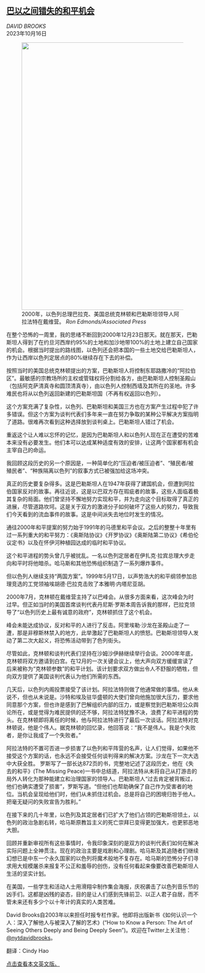 <!--1697423822000-->
[巴以之间错失的和平机会](https://cn.nytimes.com/opinion/20231016/israel-palestinians-gaza-peace/)
------

<address>DAVID BROOKS</address><time pudate="2023-10-16 10:32:24" datetime="2023-10-16 10:32:24">2023年10月16日</time><figure><img src="https://images.weserv.nl/?url=static01.nyt.com/images/2023/10/14/opinion/12brooks/12brooks-master1050.jpg" width="1050" height="700"><figcaption>2000年，以色列总理巴拉克、美国总统克林顿和巴勒斯坦领导人阿拉法特在戴维营。 <cite>Ron Edmonds/Associated Press</cite></figcaption></figure><section><p>在整个恐怖的一周里，我的思绪不断回到2000年12月23日那天。就在那天，巴勒斯坦人得到了在约旦河西岸约95%的土地和加沙地带100%的土地上建立自己国家的机会。根据当时提出的路线图，以色列还会把本国的一些土地交给巴勒斯坦人，作为让西岸以色列定居点的80%继续存在下去的补偿。</p><p>按照当时的美国总统克林顿提出的方案，巴勒斯坦人将控制东耶路撒冷的“阿拉伯区”。最敏感的宗教场所的主权或管辖权将分割给各方，由巴勒斯坦人控制圣殿山（包括阿克萨清真寺和圆顶清真寺），由以色列人控制西墙及其所在的圣地。许多难民也将从以色列返回新建的巴勒斯坦国（不再有权返回以色列）。</p><p>这个方案充满了复杂性，以色列、巴勒斯坦和美国三方也在方案产生过程中犯了许多错误。但这个方案为谈判代表们多年来一直在努力争取的某种公平解决方案指明了道路。很难再次看到这种选择放到谈判桌上。巴勒斯坦人错过了机会。</p><p>重返这个让人难以忘怀的记忆，是因为巴勒斯坦人和以色列人现在正在遭受的苦难本来没有必要发生。他们本可以达成某种适度有效的安排，让这两个国家都有机会主宰自己的命运。</p><p>我回顾这段历史的另一个原因是，一种简单化的“压迫者/被压迫者”、“殖民者/被殖民者”、“种族隔离以色列”的叙事方式已被强加给这场冲突。</p><p>真正的历史要复杂得多。这是巴勒斯坦人在1947年获得了建国机会，但遭到阿拉伯国家反对的故事。再往近说，这是以巴双方存在瑕疵者的故事，这些人面临着极其复杂的局面。他们曾坚持不懈地努力实现和平，并为走向这个目标取得了真正的进展，尽管道路坎坷。这是关于双方的激进分子如何破坏了这些人的努力，导致我们今天看到的流血事件的故事。这是中间派失去地位时发生的情况。</p><p>通往2000年和平提案的努力始于1991年的马德里和平会议。之后的整整十年里有过一系列重大的和平努力：《奥斯陆协议》《开罗协议》《奥斯陆第二协议》《希伯伦议定书》以及在怀伊河种植园达成的临时和平协议。</p><p>这个和平进程的势头曾几乎被扰乱。一名以色列定居者在伊扎克·拉宾总理大步走向和平时将他暗杀。哈马斯和其他恐怖组织制造了一系列爆炸事件。</p><p>但以色列人继续支持“两国方案”。1999年5月17日，以声势浩大的和平纲领参加总理竞选的工党领袖埃胡德·巴拉克击败了本雅明·内塔尼亚胡。</p><p>2000年7月，克林顿在戴维营主持了以巴峰会。从很多方面来看，这次峰会为时过早。但正如当时的美国首席谈判代表丹尼斯·罗斯本周告诉我的那样，巴拉克领导了“以色列历史上最有诚意的政府”，克林顿抓住了这个机会。</p><p>峰会未能达成协议，反对和平的人进行了反击。阿里埃勒·沙龙在圣殿山走了一遭，那是非穆斯林禁入的地方，此举激起了巴勒斯坦人的愤怒。巴勒斯坦领导人发动了第二次大起义，将恐怖活动带到了色列街头。</p><p>尽管如此，克林顿和谈判代表们坚持在沙姆沙伊赫继续举行会谈。2000年年底，克林顿将双方邀请到白宫。在12月的一次关键会议上，他大声向双方缓缓宣读了后来被称为“克林顿参数”的和平计划。该计划要求双方做出令人不舒服的牺牲，但向双方提供了美国谈判代表认为他们所需的东西。</p><p>几天后，以色列内阁投票接受了该计划。阿拉法特则做了他通常做的事情。他从未说不，但也从未说是。沙特和埃及驻华盛顿的大使们曾向他施加很大压力，要求他同意那个方案，但也许是感到了巴解组织内部的压力，或是察觉到巴勒斯坦公众舆论所在，或是觉得为难民提供的还不够，阿拉法特犹豫不决，浪费了和平进程的势头。在克林顿即将离任的时候，他与阿拉法特进行了最后一次谈话。阿拉法特对克林顿说，他是个伟人。据克林顿的回忆录，他回答说：“我不是伟人。我是个失败者，是你让我成了一个失败者。”</p><p>阿拉法特的不置可否进一步损害了以色列和平阵营的名声，让人们觉得，如果他不接受这个方案的话，也永远不会接受任何谈判得来的解决方案。沙龙在下一次大选中大获全胜。 罗斯写了一部长达872页的书，完整地记述了这段历史，他在《失去的和平》(The Missing Peace)一书中总结道，阿拉法特从未将自己从打游击的局外人转化为那种能建立和治理国家的领导人。巴勒斯坦人“过去肯定被背叛过，他们也确实遭受了损害”，罗斯写道。“但他们也帮助确保了自己作为受害者的地位。当机会呈现给他们时，他们从未抓住过机会。总是将自己的困境归咎于他人。把毫无疑问的失败宣告为胜利。”</p><p>在接下来的几十年里，以色列及其定居者们已扩大了他们占领的巴勒斯坦领土，以色列的政治急剧右转，哈马斯原教旨主义的死亡崇拜已变得更加强大，也更邪恶地大胆。</p><p>回顾并重新审视所有这些事情时，令我印象深刻的是双方的谈判代表们如何在解决实际问题上全神贯注。现在的政治主要是戏剧和心理剧。哈马斯及其追随者们继续幻想已是中东一个永久国家的以色列将魔术般地不复存在。哈马斯的恐怖分子们寻求用大规模屠杀来报复不公正和羞辱的创伤，没有任何看起来像要改善巴勒斯坦人生活的坚实计划。</p><p>在美国，一些学生和活动人士用滑翔伞制作集会海报，庆祝袭击了以色列音乐节的凶手们。这都是凶残的姿态，目的是让人们感到先锋前卫、以正人君子自居，而不管未来还有多少个以十年计的真实的人类苦难。</p></section><footer><p>David Brooks自2003年以来担任时报专栏作家。他即将出版新书《如何认识一个人：深入了解他人与被深入了解的艺术》(“How to Know a Person: The Art of Seeing Others Deeply and Being Deeply Seen”)。欢迎在Twitter上关注他：<a rel="nofollow" target="_blank" href="https://twitter.com/nytdavidbrooks" title="Link: https://twitter.com/nytdavidbrooks">@nytdavidbrooks</a>。</p><p>翻译：Cindy Hao</p><p><a rel="nofollow" target="_blank" href="https://www.nytimes.com/2023/10/12/opinion/israel-palestinians-gaza-peace.html">点击查看本文英文版。</a></p></footer>
